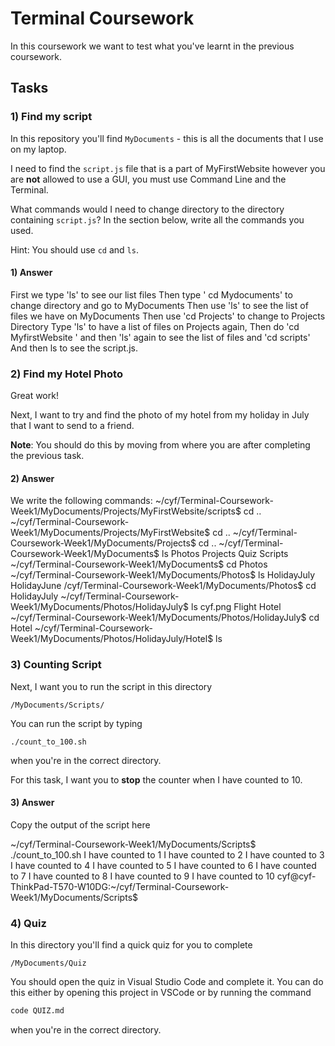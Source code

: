 # Terminal Coursework

In this coursework we want to test what you've learnt in the previous coursework.

## Tasks

### 1) Find my script

In this repository you'll find `MyDocuments` - this is all the documents that I use on my laptop.

I need to find the `script.js` file that is a part of MyFirstWebsite however you are **not** allowed to use a GUI, you must use Command Line and the Terminal.

What commands would I need to change directory to the directory containing `script.js`? In the section below, write all the commands you used.

Hint: You should use `cd` and `ls`.

#### 1) Answer
<!-- Write your answer here -->

First we type 'ls' to see our list files
Then type ' cd Mydocuments' to change directory and go to MyDocuments
Then use 'ls' to see the list of files we have on MyDocuments
Then use 'cd Projects' to change to Projects Directory
Type 'ls' to have a list of files on Projects again, 
Then do 'cd MyfirstWebsite ' and then 'ls' again to see the list of files and 'cd scripts' 
And then ls to see the script.js.




### 2) Find my Hotel Photo

Great work!

Next, I want to try and find the photo of my hotel from my holiday in July that I want to send to a friend.

**Note**: You should do this by moving from where you are after completing the previous task.

#### 2) Answer

<!-- Write your answer here -->
We write the following commands:
~/cyf/Terminal-Coursework-Week1/MyDocuments/Projects/MyFirstWebsite/scripts$ cd ..
~/cyf/Terminal-Coursework-Week1/MyDocuments/Projects/MyFirstWebsite$ cd ..
~/cyf/Terminal-Coursework-Week1/MyDocuments/Projects$ cd ..
~/cyf/Terminal-Coursework-Week1/MyDocuments$ ls
Photos  Projects  Quiz  Scripts
~/cyf/Terminal-Coursework-Week1/MyDocuments$ cd Photos
~/cyf/Terminal-Coursework-Week1/MyDocuments/Photos$ ls
HolidayJuly  HolidayJune
/cyf/Terminal-Coursework-Week1/MyDocuments/Photos$ cd HolidayJuly
~/cyf/Terminal-Coursework-Week1/MyDocuments/Photos/HolidayJuly$ ls
cyf.png  Flight  Hotel
~/cyf/Terminal-Coursework-Week1/MyDocuments/Photos/HolidayJuly$ cd Hotel
~/cyf/Terminal-Coursework-Week1/MyDocuments/Photos/HolidayJuly/Hotel$ ls
### 3) Counting Script

Next, I want you to run the script in this directory

```
/MyDocuments/Scripts/
```

You can run the script by typing

```
./count_to_100.sh
```

when you're in the correct directory.

For this task, I want you to **stop** the counter when I have counted to 10.

#### 3) Answer

Copy the output of the script here

<!-- Write your answer here -->

~/cyf/Terminal-Coursework-Week1/MyDocuments/Scripts$ ./count_to_100.sh
I have counted to 1
I have counted to 2
I have counted to 3
I have counted to 4
I have counted to 5
I have counted to 6
I have counted to 7
I have counted to 8
I have counted to 9
I have counted to 10
cyf@cyf-ThinkPad-T570-W10DG:~/cyf/Terminal-Coursework-Week1/MyDocuments/Scripts$
### 4) Quiz

In this directory you'll find a quick quiz for you to complete

```
/MyDocuments/Quiz
```

You should open the quiz in Visual Studio Code and complete it. You can do this either by opening this project in VSCode or by running the command

```sh
code QUIZ.md
```

when you're in the correct directory.
